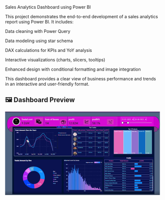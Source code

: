 Sales Analytics Dashboard using Power BI

This project demonstrates the end-to-end development of a sales analytics report using Power BI. It includes:

Data cleaning with Power Query

Data modeling using star schema

DAX calculations for KPIs and YoY analysis

Interactive visualizations (charts, slicers, tooltips)

Enhanced design with conditional formatting and image integration

This dashboard provides a clear view of business performance and trends in an interactive and user-friendly format.

## 🖼️ Dashboard Preview

![Sales Dashboard](https://github.com/JahnaviPedavegi45/Sales-Analytics-Dashboard-using-Power-BI/blob/main/Power-BI-main/power%20bi/img/demo.png?raw=true)

